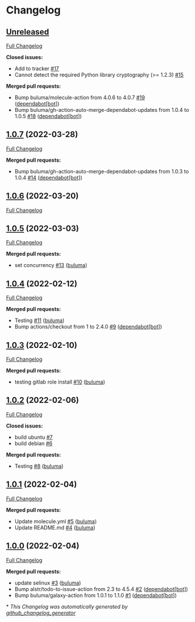 # Changelog

## [Unreleased](https://github.com/buluma/ansible-role-httpd/tree/HEAD)

[Full Changelog](https://github.com/buluma/ansible-role-httpd/compare/1.0.7...HEAD)

**Closed issues:**

- Add to tracker [\#17](https://github.com/buluma/ansible-role-httpd/issues/17)
- Cannot detect the required Python library cryptography \(\>= 1.2.3\) [\#15](https://github.com/buluma/ansible-role-httpd/issues/15)

**Merged pull requests:**

- Bump buluma/molecule-action from 4.0.6 to 4.0.7 [\#19](https://github.com/buluma/ansible-role-httpd/pull/19) ([dependabot[bot]](https://github.com/apps/dependabot))
- Bump buluma/gh-action-auto-merge-dependabot-updates from 1.0.4 to 1.0.5 [\#18](https://github.com/buluma/ansible-role-httpd/pull/18) ([dependabot[bot]](https://github.com/apps/dependabot))

## [1.0.7](https://github.com/buluma/ansible-role-httpd/tree/1.0.7) (2022-03-28)

[Full Changelog](https://github.com/buluma/ansible-role-httpd/compare/1.0.6...1.0.7)

**Merged pull requests:**

- Bump buluma/gh-action-auto-merge-dependabot-updates from 1.0.3 to 1.0.4 [\#14](https://github.com/buluma/ansible-role-httpd/pull/14) ([dependabot[bot]](https://github.com/apps/dependabot))

## [1.0.6](https://github.com/buluma/ansible-role-httpd/tree/1.0.6) (2022-03-20)

[Full Changelog](https://github.com/buluma/ansible-role-httpd/compare/1.0.5...1.0.6)

## [1.0.5](https://github.com/buluma/ansible-role-httpd/tree/1.0.5) (2022-03-03)

[Full Changelog](https://github.com/buluma/ansible-role-httpd/compare/1.0.4...1.0.5)

**Merged pull requests:**

- set concurrency [\#13](https://github.com/buluma/ansible-role-httpd/pull/13) ([buluma](https://github.com/buluma))

## [1.0.4](https://github.com/buluma/ansible-role-httpd/tree/1.0.4) (2022-02-12)

[Full Changelog](https://github.com/buluma/ansible-role-httpd/compare/1.0.3...1.0.4)

**Merged pull requests:**

- Testing [\#11](https://github.com/buluma/ansible-role-httpd/pull/11) ([buluma](https://github.com/buluma))
- Bump actions/checkout from 1 to 2.4.0 [\#9](https://github.com/buluma/ansible-role-httpd/pull/9) ([dependabot[bot]](https://github.com/apps/dependabot))

## [1.0.3](https://github.com/buluma/ansible-role-httpd/tree/1.0.3) (2022-02-10)

[Full Changelog](https://github.com/buluma/ansible-role-httpd/compare/1.0.2...1.0.3)

**Merged pull requests:**

- testing gitlab role install [\#10](https://github.com/buluma/ansible-role-httpd/pull/10) ([buluma](https://github.com/buluma))

## [1.0.2](https://github.com/buluma/ansible-role-httpd/tree/1.0.2) (2022-02-06)

[Full Changelog](https://github.com/buluma/ansible-role-httpd/compare/1.0.1...1.0.2)

**Closed issues:**

- build ubuntu [\#7](https://github.com/buluma/ansible-role-httpd/issues/7)
- build debian [\#6](https://github.com/buluma/ansible-role-httpd/issues/6)

**Merged pull requests:**

- Testing [\#8](https://github.com/buluma/ansible-role-httpd/pull/8) ([buluma](https://github.com/buluma))

## [1.0.1](https://github.com/buluma/ansible-role-httpd/tree/1.0.1) (2022-02-04)

[Full Changelog](https://github.com/buluma/ansible-role-httpd/compare/1.0.0...1.0.1)

**Merged pull requests:**

- Update molecule.yml [\#5](https://github.com/buluma/ansible-role-httpd/pull/5) ([buluma](https://github.com/buluma))
- Update README.md [\#4](https://github.com/buluma/ansible-role-httpd/pull/4) ([buluma](https://github.com/buluma))

## [1.0.0](https://github.com/buluma/ansible-role-httpd/tree/1.0.0) (2022-02-04)

[Full Changelog](https://github.com/buluma/ansible-role-httpd/compare/c58aa3fb4ec1ef3daeee5210842bb84de4729338...1.0.0)

**Merged pull requests:**

- update selinux [\#3](https://github.com/buluma/ansible-role-httpd/pull/3) ([buluma](https://github.com/buluma))
- Bump alstr/todo-to-issue-action from 2.3 to 4.5.4 [\#2](https://github.com/buluma/ansible-role-httpd/pull/2) ([dependabot[bot]](https://github.com/apps/dependabot))
- Bump buluma/galaxy-action from 1.0.1 to 1.1.0 [\#1](https://github.com/buluma/ansible-role-httpd/pull/1) ([dependabot[bot]](https://github.com/apps/dependabot))



\* *This Changelog was automatically generated by [github_changelog_generator](https://github.com/github-changelog-generator/github-changelog-generator)*
